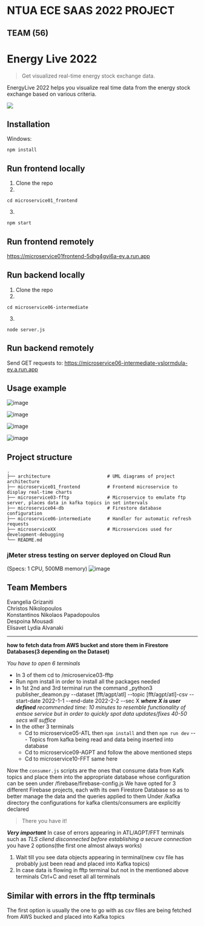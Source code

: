 # NTUA ECE SAAS 2022 PROJECT
  
## TEAM (56)
  # Energy Live 2022
> Get visualized real-time energy stock exchange data.


EnergyLive 2022 helps you visualize real time data from the energy stock exchange based on various criteria. 

![](header.png)

## Installation

Windows:

```
npm install
```
## Run frontend locally 
1) Clone the repo
2)
```
cd microservice01_frontend
```
3)
```
npm start
```
## Run frontend remotely
https://microservice01frontend-5dhg4gvi6a-ey.a.run.app

## Run backend locally 
1) Clone the repo
2) 
```
cd microservice06-intermediate
```
3)
```
node server.js
```
## Run backend remotely
Send GET requests to: https://microservice06-intermediate-vslormdula-ey.a.run.app

## Usage example
![image](https://user-images.githubusercontent.com/49884434/179519926-501d564c-faaa-425b-9ec3-6ae440c40746.png)

![image](https://user-images.githubusercontent.com/49884434/179520198-03b488c1-99d2-49d7-b2c9-051b7c601bb0.png)

![image](https://user-images.githubusercontent.com/49884434/179520398-1540c591-721e-4619-9aff-009ebf4de313.png)

![image](https://user-images.githubusercontent.com/49884434/179520556-3d5797a2-cfd9-4927-91b0-61d24fc27e27.png)

## Project structure

    .
    ├── architecture                     # UML diagrams of project architecture
    ├── microservice01_frontend          # Frontend microservice to display real-time charts 
    ├── microservice03-fftp              # Microservice to emulate ftp server, places data in kafka topics in set intervals 
    ├── microservice04-db                # Firestore database configuration
    ├── microservice06-intermediate      # Handler for automatic refresh requests
    ├── microserviceXX                   # Microservices used for development-debugging
    └── README.md

### jMeter stress testing on server deployed on Cloud Run
(Specs: 1 CPU, 500MB memory)
![image](https://user-images.githubusercontent.com/49884434/179575851-fe697617-b0aa-4882-b83b-e4cca290b6ce.png)

## Team Members
Evangelia Grizaniti<br>
Christos Nikolopoulos<br>
Konstantinos Nikolaos Papadopoulos<br>
Despoina Mousadi<br>
Elisavet Lydia Alvanaki<br>



  
  
***
**how to fetch data from AWS bucket and store them in Firestore Databases(3 depending on the Dataset)**

_You have to open 6 terminals_

* In 3 of them cd to /microservice03-fftp
* Run npm install in order to install all the packages needed
* In 1st 2nd and 3rd terminal run the command 
_python3 publisher_deamon.py --dataset [fft/agpt/atl] --topic [fft/agpt/atl]-csv --start-date 2022-1-1 --end-date 2022-2-2 --sec X
***where X is user defined*** 
_recommended time: 10 minutes to resemble functionality of entsoe service but in order to quickly spot data updates/fixes 40-50 secs will suffice_
* In the other 3 terminals
    * Cd to microservice05-ATL then `npm install` and then `npm run dev` --- Topics from kafka being read and data being inserted into database
    * Cd to microservice09-AGPT and follow the above mentioned steps
    * Cd to microservice10-FFT same here

Now the `consumer.js` scripts are the ones that consume data from Kafk topics and place them into the appropriate database whose configuration can be seen under /firebase/firebase-config.js
We have opted for 3 different Firebase projects, each with its own Firestore Database so as to better manage the data and the queries applied to them
Under /kafka directory the configurations for kafka clients/consumers are explicitly declared

>There you have it!

***Very important***
In case of errors appearing in ATL/AGPT/FFT terminals such as _TLS cliend disconnected before establishing a secure connection_ you have 2 options(the first one almost always works)
1. Wait till you see data objects appearing in terminal(new csv file has probably just been read and placed into Kafka topics)
2. In case data is flowing in fftp terminal but not in the mentioned above terminals Ctrl+C and reset all all terminals

Similar with errors in the fftp terminals
---
The first option is usually the one to go with as csv files are being fetched from AWS bucked and placed into Kafka topics

  
